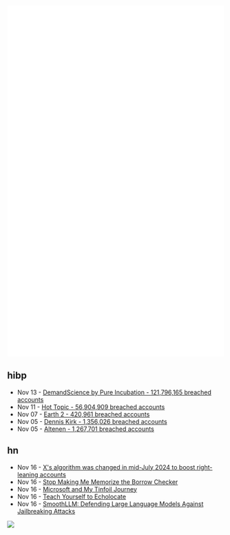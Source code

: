 ![Metrics](https://raw.githubusercontent.com/phixion/phixion/master/metrics.svg)

## hibp

<!--
for https://github.com/phixion/phixion/blob/main/.github/workflows/feeds.yml
-->
<!--START_SECTION:haveibeenpwnd-->
- Nov 13 - [DemandScience by Pure Incubation - 121,796,165 breached accounts](https://haveibeenpwned.com/PwnedWebsites#DemandScience)
- Nov 11 - [Hot Topic - 56,904,909 breached accounts](https://haveibeenpwned.com/PwnedWebsites#HotTopic)
- Nov 07 - [Earth 2 - 420,961 breached accounts](https://haveibeenpwned.com/PwnedWebsites#Earth2)
- Nov 05 - [Dennis Kirk - 1,356,026 breached accounts](https://haveibeenpwned.com/PwnedWebsites#DennisKirk)
- Nov 05 - [Altenen - 1,267,701 breached accounts](https://haveibeenpwned.com/PwnedWebsites#Altenen)
<!--END_SECTION:haveibeenpwnd-->

## hn

<!--
for https://github.com/phixion/phixion/blob/main/.github/workflows/feeds.yml
-->
<!--START_SECTION:hn-->
- Nov 16 - [X's algorithm was changed in mid-July 2024 to boost right-leaning accounts](https://mastodon.social/@ChrisO_wiki/113492224877784244)
- Nov 16 - [Stop Making Me Memorize the Borrow Checker](https://erikmcclure.com/blog/stop-making-me-memorize-borrow-checker/)
- Nov 16 - [Microsoft and My Tinfoil Journey](https://www.bobbytables.io/p/microsoft-and-my-tinfoil-journey)
- Nov 16 - [Teach Yourself to Echolocate](https://www.atlasobscura.com/articles/how-to-echolocate)
- Nov 16 - [SmoothLLM: Defending Large Language Models Against Jailbreaking Attacks](https://arxiv.org/abs/2310.03684)
<!--END_SECTION:hn-->

<!--
for https://yhype.me
-->
![](https://hit.yhype.me/github/profile?user_id=13013670)

